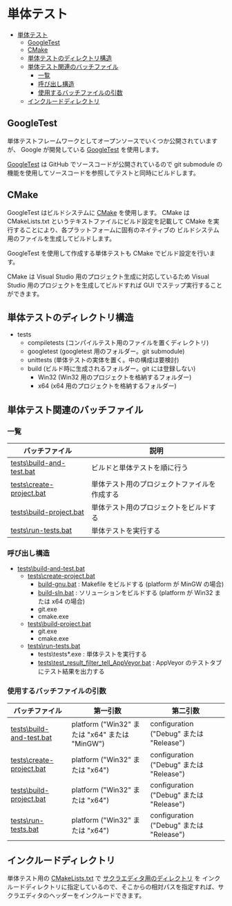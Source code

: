 # 単体テスト

<!-- TOC -->

- [単体テスト](#単体テスト)
  - [GoogleTest](#googletest)
  - [CMake](#cmake)
  - [単体テストのディレクトリ構造](#単体テストのディレクトリ構造)
  - [単体テスト関連のバッチファイル](#単体テスト関連のバッチファイル)
    - [一覧](#一覧)
    - [呼び出し構造](#呼び出し構造)
    - [使用するバッチファイルの引数](#使用するバッチファイルの引数)
  - [インクルードディレクトリ](#インクルードディレクトリ)

<!-- /TOC -->

## GoogleTest

単体テストフレームワークとしてオープンソースでいくつか公開されていますが、
Google が開発している [GoogleTest](https://github.com/google/googletest) を使用します。

[GoogleTest](https://github.com/google/googletest) は GitHub でソースコードが公開されているので
git submodule の機能を使用してソースコードを参照してテストと同時にビルドします。

## CMake

GoogleTest はビルドシステムに [CMake](https://cmake.org/) を使用します。
CMake は CMakeLists.txt というテキストファイルにビルド設定を記載して
CMake を実行することにより、各プラットフォームに固有のネイティブの
ビルドシステム用のファイルを生成してビルドします。

GoogleTest を使用して作成する単体テストも CMake でビルド設定を行います。

CMake は Visual Studio 用のプロジェクト生成に対応しているため
Visual Studio 用のプロジェクトを生成してビルドすれば 
GUI でステップ実行することができます。

## 単体テストのディレクトリ構造

- tests
    - compiletests (コンパイルテスト用のファイルを置くディレクトリ)
    - googletest (googletest 用のフォルダー。git submodule)
    - unittests (単体テストの実体を置く。中の構成は要検討)
    - build (ビルド時に生成されるフォルダー。git には登録しない)
        - Win32 (Win32 用のプロジェクトを格納するフォルダー)
        - x64   (x64 用のプロジェクトを格納するフォルダー)

## 単体テスト関連のバッチファイル

### 一覧

| バッチファイル | 説明 |
----|---- 
|[tests\build-and-test.bat](build-and-test.bat) | ビルドと単体テストを順に行う |
|[tests\create-project.bat](create-project.bat) | 単体テスト用のプロジェクトファイルを作成する |
|[tests\build-project.bat](build-project.bat) | 単体テスト用のプロジェクトをビルドする |
|[tests\run-tests.bat](run-tests.bat) | 単体テストを実行する |

### 呼び出し構造

- [tests\build-and-test.bat](build-and-test.bat)
    - [tests\create-project.bat](create-project.bat)
        - [build-gnu.bat](../build-gnu.bat) : Makefile をビルドする (platform が MinGW の場合)
        - [build-sln.bat](../build-sln.bat) : ソリューションをビルドする (platform が Win32 または x64 の場合)
        - git.exe
        - cmake.exe
    - [tests\build-project.bat](build-project.bat)
        - git.exe
        - cmake.exe
    - [tests\run-tests.bat](run-tests.bat)
        - tests\tests*.exe : 単体テストを実行する
        - [tests\test_result_filter_tell_AppVeyor.bat](test_result_filter_tell_AppVeyor.bat) : AppVeyor のテストタブにテスト結果を出力する

### 使用するバッチファイルの引数

| バッチファイル | 第一引数 | 第二引数 |
----|----|----
|[tests\build-and-test.bat](build-and-test.bat) | platform ("Win32" または "x64" または "MinGW") | configuration ("Debug" または "Release")  |
|[tests\create-project.bat](create-project.bat) | platform ("Win32" または "x64") | configuration ("Debug" または "Release")  |
|[tests\build-project.bat](build-project.bat) | platform ("Win32" または "x64") | configuration ("Debug" または "Release")  |
|[tests\run-tests.bat](run-tests.bat) | platform ("Win32" または "x64") | configuration ("Debug" または "Release")  |

## インクルードディレクトリ

単体テスト用の [CMakeLists.txt](unittests/CMakeLists.txt) で [サクラエディタ用のディレクトリ](../sakura_core) を
インクルードディレクトリに指定しているので、そこからの相対パスを指定すれば、サクラエディタのヘッダーをインクルードできます。
